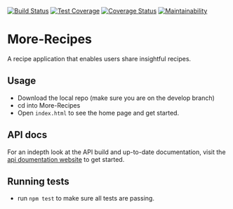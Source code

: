 [![Build Status](https://travis-ci.org/Billmike/More-Recipes.svg?branch=develop)](https://travis-ci.org/Billmike/More-Recipes)  [![Test Coverage](https://api.codeclimate.com/v1/badges/4eec654ff50f54688b72/test_coverage)](https://codeclimate.com/github/Billmike/More-Recipes/test_coverage)  [![Coverage Status](https://coveralls.io/repos/github/Billmike/More-Recipes/badge.svg?branch=develop)](https://coveralls.io/github/Billmike/More-Recipes?branch=develop) 
[![Maintainability](https://api.codeclimate.com/v1/badges/4eec654ff50f54688b72/maintainability)](https://codeclimate.com/github/Billmike/More-Recipes/maintainability)

# More-Recipes
A recipe application that enables users share insightful recipes.

##  Usage
-  Download the local repo (make sure you are on the develop branch)
-  cd into More-Recipes
-  Open ```index.html``` to see the home page and get started.

##  API docs
For an indepth look at the API build and up-to-date documentation, visit the [api doumentation website](https://more-recipes-app1.herokuapp.com/apidoc/) to get started.

##  Running tests

-  run ```npm test``` to make sure all tests are passing.


